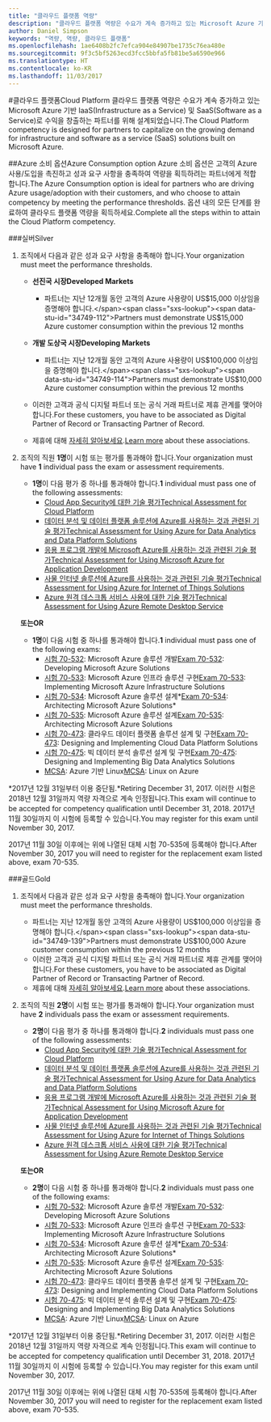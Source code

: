 ```yaml
---
title: "클라우드 플랫폼 역량"
description: "클라우드 플랫폼 역량은 수요가 계속 증가하고 있는 Microsoft Azure 기반 IaaS(Infrastructure as a Service) 및 SaaS(Software as a Service)로 수익을 창출하는 파트너를 위해 설계되었습니다."
author: Daniel Simpson
keywords: "역량, 역량, 클라우드 플랫폼"
ms.openlocfilehash: 1ae6408b2fc7efca904e84907be1735c76ea480e
ms.sourcegitcommit: 9f3c5bf5263ecd3fcc5bbfa5fb81be5a6590e966
ms.translationtype: HT
ms.contentlocale: ko-KR
ms.lasthandoff: 11/03/2017
---
```

#<a name="cloud-platform"></a><span data-ttu-id="34749-104">클라우드 플랫폼</span><span class="sxs-lookup"><span data-stu-id="34749-104">Cloud Platform</span></span>
<span data-ttu-id="34749-105">클라우드 플랫폼 역량은 수요가 계속 증가하고 있는 Microsoft Azure 기반 IaaS(Infrastructure as a Service) 및 SaaS(Software as a Service)로 수익을 창출하는 파트너를 위해 설계되었습니다.</span><span class="sxs-lookup"><span data-stu-id="34749-105">The Cloud Platform competency is designed for partners to capitalize on the growing demand for infrastructure and software as a service (SaaS) solutions built on Microsoft Azure.</span></span>

##<a name="azure-consumption-option"></a><span data-ttu-id="34749-106">Azure 소비 옵션</span><span class="sxs-lookup"><span data-stu-id="34749-106">Azure Consumption option</span></span>
<span data-ttu-id="34749-107">Azure 소비 옵션은 고객의 Azure 사용/도입을 촉진하고 성과 요구 사항을 충족하여 역량을 획득하려는 파트너에게 적합합니다.</span><span class="sxs-lookup"><span data-stu-id="34749-107">The Azure Consumption option is ideal for partners who are driving Azure usage/adoption with their customers, and who choose to attain competency by meeting the performance thresholds.</span></span> <span data-ttu-id="34749-108">옵션 내의 모든 단계를 완료하여 클라우드 플랫폼 역량을 획득하세요.</span><span class="sxs-lookup"><span data-stu-id="34749-108">Complete all the steps within to attain the Cloud Platform competency.</span></span>

###<a name="silver"></a><span data-ttu-id="34749-109">실버</span><span class="sxs-lookup"><span data-stu-id="34749-109">Silver</span></span>

1. <span data-ttu-id="34749-110">조직에서 다음과 같은 성과 요구 사항을 충족해야 합니다.</span><span class="sxs-lookup"><span data-stu-id="34749-110">Your organization must meet the performance thresholds.</span></span>

    - **<span data-ttu-id="34749-111">선진국 시장</span><span class="sxs-lookup"><span data-stu-id="34749-111">Developed Markets</span></span>**
        - <span data-ttu-id="34749-112">파트너는 지난 12개월 동안 고객의 Azure 사용량이 US$15,000 이상임을 증명해야 합니다.</span><span class="sxs-lookup"><span data-stu-id="34749-112">Partners must demonstrate US$15,000 Azure customer consumption within the previous 12 months</span></span>
    
    - **<span data-ttu-id="34749-113">개발 도상국 시장</span><span class="sxs-lookup"><span data-stu-id="34749-113">Developing Markets</span></span>** 
        - <span data-ttu-id="34749-114">파트너는 지난 12개월 동안 고객의 Azure 사용량이 US$100,000 이상임을 증명해야 합니다.</span><span class="sxs-lookup"><span data-stu-id="34749-114">Partners must demonstrate US$10,000 Azure customer consumption within the previous 12 months</span></span>

    - <span data-ttu-id="34749-115">이러한 고객과 공식 디지털 파트너 또는 공식 거래 파트너로 제휴 관계를 맺어야 합니다.</span><span class="sxs-lookup"><span data-stu-id="34749-115">For these customers, you have to be associated as Digital Partner of Record or Transacting Partner of Record.</span></span>
    - <span data-ttu-id="34749-116">제휴에 대해 [자세히 알아보세요](https://partner.microsoft.com/en-us/membership/digital-partner-of-record).</span><span class="sxs-lookup"><span data-stu-id="34749-116">[Learn more](https://partner.microsoft.com/en-us/membership/digital-partner-of-record) about these associations.</span></span>  
  
2. <span data-ttu-id="34749-117">조직의 직원 **1명**이 시험 또는 평가를 통과해야 합니다.</span><span class="sxs-lookup"><span data-stu-id="34749-117">Your organization must have **1** individual pass the exam or assessment requirements.</span></span>

    - <span data-ttu-id="34749-118">**1명**이 다음 평가 중 하나를 통과해야 합니다.</span><span class="sxs-lookup"><span data-stu-id="34749-118">**1** individual must pass one of the following assessments:</span></span>
        - [<span data-ttu-id="34749-119">Cloud App Security에 대한 기술 평가</span><span class="sxs-lookup"><span data-stu-id="34749-119">Technical Assessment for Cloud Platform</span></span>](https://partneruniversity.microsoft.com/?whr=uri:MicrosoftAccount&courseId=13736&scoId=N3FXNd7VB_8805299994)
        - [<span data-ttu-id="34749-120">데이터 분석 및 데이터 플랫폼 솔루션에 Azure를 사용하는 것과 관련된 기술 평가</span><span class="sxs-lookup"><span data-stu-id="34749-120">Technical Assessment for Using Azure for Data Analytics and Data Platform Solutions</span></span>](https://partneruniversity.microsoft.com/?whr=uri:MicrosoftAccount&courseId=13735&scoId=eOi68a7VB_1905299994)
        - [<span data-ttu-id="34749-121">응용 프로그램 개발에 Microsoft Azure를 사용하는 것과 관련된 기술 평가</span><span class="sxs-lookup"><span data-stu-id="34749-121">Technical Assessment for Using Microsoft Azure for Application Development</span></span>](https://partneruniversity.microsoft.com/?whr=uri:MicrosoftAccount&courseId=13979&scoId=enD8qylbB_9305299993)
        - [<span data-ttu-id="34749-122">사물 인터넷 솔루션에 Azure를 사용하는 것과 관련된 기술 평가</span><span class="sxs-lookup"><span data-stu-id="34749-122">Technical Assessment for Using Azure for Internet of Things Solutions</span></span>](https://partneruniversity.microsoft.com/?whr=uri:MicrosoftAccount&courseId=16252&scoId=ABMqsgVLC_4605996570)
        - [<span data-ttu-id="34749-123">Azure 원격 데스크톱 서비스 사용에 대한 기술 평가</span><span class="sxs-lookup"><span data-stu-id="34749-123">Technical Assessment for Using Azure Remote Desktop Service</span></span>](https://partneruniversity.microsoft.com/?whr=uri:MicrosoftAccount&courseId=16571&scoId=R4xnMbpgC_3505996570)

    **<span data-ttu-id="34749-124">또는</span><span class="sxs-lookup"><span data-stu-id="34749-124">OR</span></span>**

    - <span data-ttu-id="34749-125">**1명**이 다음 시험 중 하나를 통과해야 합니다.</span><span class="sxs-lookup"><span data-stu-id="34749-125">**1** individual must pass one of the following exams:</span></span>
        - <span data-ttu-id="34749-126">[시험 70-532](https://www.microsoft.com/en-us/learning/exam-70-532.aspx): Microsoft Azure 솔루션 개발</span><span class="sxs-lookup"><span data-stu-id="34749-126">[Exam 70-532](https://www.microsoft.com/en-us/learning/exam-70-532.aspx): Developing Microsoft Azure Solutions</span></span>
        - <span data-ttu-id="34749-127">[시험 70-533](https://www.microsoft.com/en-us/learning/exam-70-533.aspx): Microsoft Azure 인프라 솔루션 구현</span><span class="sxs-lookup"><span data-stu-id="34749-127">[Exam 70-533](https://www.microsoft.com/en-us/learning/exam-70-533.aspx): Implementing Microsoft Azure Infrastructure Solutions</span></span>
        - <span data-ttu-id="34749-128">[시험 70-534](https://www.microsoft.com/en-us/learning/exam-70-534.aspx): Microsoft Azure 솔루션 설계*</span><span class="sxs-lookup"><span data-stu-id="34749-128">[Exam 70-534](https://www.microsoft.com/en-us/learning/exam-70-534.aspx): Architecting Microsoft Azure Solutions*</span></span>
        - <span data-ttu-id="34749-129">[시험 70-535](https://www.microsoft.com/en-us/learning/exam-70-535.aspx): Microsoft Azure 솔루션 설계</span><span class="sxs-lookup"><span data-stu-id="34749-129">[Exam 70-535](https://www.microsoft.com/en-us/learning/exam-70-535.aspx): Architecting Microsoft Azure Solutions</span></span> 
        - <span data-ttu-id="34749-130">[시험 70-473](https://www.microsoft.com/en-us/learning/exam-70-473.aspx): 클라우드 데이터 플랫폼 솔루션 설계 및 구현</span><span class="sxs-lookup"><span data-stu-id="34749-130">[Exam 70-473](https://www.microsoft.com/en-us/learning/exam-70-473.aspx): Designing and Implementing Cloud Data Platform Solutions</span></span>
        - <span data-ttu-id="34749-131">[시험 70-475](https://www.microsoft.com/en-us/learning/exam-70-475.aspx): 빅 데이터 분석 솔루션 설계 및 구현</span><span class="sxs-lookup"><span data-stu-id="34749-131">[Exam 70-475](https://www.microsoft.com/en-us/learning/exam-70-475.aspx): Designing and Implementing Big Data Analytics Solutions</span></span>
        - <span data-ttu-id="34749-132">[MCSA](https://www.microsoft.com/en-us/learning/mcsa-linux-azure-certification.aspx): Azure 기반 Linux</span><span class="sxs-lookup"><span data-stu-id="34749-132">[MCSA](https://www.microsoft.com/en-us/learning/mcsa-linux-azure-certification.aspx): Linux on Azure</span></span>

<span data-ttu-id="34749-133">*2017년 12월 31일부터 이용 중단됨.</span><span class="sxs-lookup"><span data-stu-id="34749-133">*Retiring December 31, 2017.</span></span> <span data-ttu-id="34749-134">이러한 시험은 2018년 12월 31일까지 역량 자격으로 계속 인정됩니다.</span><span class="sxs-lookup"><span data-stu-id="34749-134">This exam will continue to be accepted for competency qualification until December 31, 2018.</span></span> <span data-ttu-id="34749-135">2017년 11월 30일까지 이 시험에 등록할 수 있습니다.</span><span class="sxs-lookup"><span data-stu-id="34749-135">You may register for this exam until November 30, 2017.</span></span>

<span data-ttu-id="34749-136">2017년 11월 30일 이후에는 위에 나열된 대체 시험 70-535에 등록해야 합니다.</span><span class="sxs-lookup"><span data-stu-id="34749-136">After November 30, 2017 you will need to register for the replacement exam listed above, exam 70-535.</span></span>  

###<a name="gold"></a><span data-ttu-id="34749-137">골드</span><span class="sxs-lookup"><span data-stu-id="34749-137">Gold</span></span>

1. <span data-ttu-id="34749-138">조직에서 다음과 같은 성과 요구 사항을 충족해야 합니다.</span><span class="sxs-lookup"><span data-stu-id="34749-138">Your organization must meet the performance thresholds.</span></span>

    - <span data-ttu-id="34749-139">파트너는 지난 12개월 동안 고객의 Azure 사용량이 US$100,000 이상임을 증명해야 합니다.</span><span class="sxs-lookup"><span data-stu-id="34749-139">Partners must demonstrate US$100,000 Azure customer consumption within the previous 12 months</span></span>
    - <span data-ttu-id="34749-140">이러한 고객과 공식 디지털 파트너 또는 공식 거래 파트너로 제휴 관계를 맺어야 합니다.</span><span class="sxs-lookup"><span data-stu-id="34749-140">For these customers, you have to be associated as Digital Partner of Record or Transacting Partner of Record.</span></span>
    - <span data-ttu-id="34749-141">제휴에 대해 [자세히 알아보세요](https://partner.microsoft.com/en-us/membership/digital-partner-of-record).</span><span class="sxs-lookup"><span data-stu-id="34749-141">[Learn more](https://partner.microsoft.com/en-us/membership/digital-partner-of-record) about these associations.</span></span>

2. <span data-ttu-id="34749-142">조직의 직원 **2명**이 시험 또는 평가를 통과해야 합니다.</span><span class="sxs-lookup"><span data-stu-id="34749-142">Your organization must have **2** individuals pass the exam or assessment requirements.</span></span>

    - <span data-ttu-id="34749-143">**2명**이 다음 평가 중 하나를 통과해야 합니다.</span><span class="sxs-lookup"><span data-stu-id="34749-143">**2** individuals must pass one of the following assessments:</span></span>
        - [<span data-ttu-id="34749-144">Cloud App Security에 대한 기술 평가</span><span class="sxs-lookup"><span data-stu-id="34749-144">Technical Assessment for Cloud Platform</span></span>](https://partneruniversity.microsoft.com/?whr=uri:MicrosoftAccount&courseId=13736&scoId=N3FXNd7VB_8805299994)
        - [<span data-ttu-id="34749-145">데이터 분석 및 데이터 플랫폼 솔루션에 Azure를 사용하는 것과 관련된 기술 평가</span><span class="sxs-lookup"><span data-stu-id="34749-145">Technical Assessment for Using Azure for Data Analytics and Data Platform Solutions</span></span>](https://partneruniversity.microsoft.com/?whr=uri:MicrosoftAccount&courseId=13735&scoId=eOi68a7VB_1905299994)
        - [<span data-ttu-id="34749-146">응용 프로그램 개발에 Microsoft Azure를 사용하는 것과 관련된 기술 평가</span><span class="sxs-lookup"><span data-stu-id="34749-146">Technical Assessment for Using Microsoft Azure for Application Development</span></span>](https://partneruniversity.microsoft.com/?whr=uri:MicrosoftAccount&courseId=13979&scoId=enD8qylbB_9305299993)
        - [<span data-ttu-id="34749-147">사물 인터넷 솔루션에 Azure를 사용하는 것과 관련된 기술 평가</span><span class="sxs-lookup"><span data-stu-id="34749-147">Technical Assessment for Using Azure for Internet of Things Solutions</span></span>](https://partneruniversity.microsoft.com/?whr=uri:MicrosoftAccount&courseId=16252&scoId=ABMqsgVLC_4605996570)
        - [<span data-ttu-id="34749-148">Azure 원격 데스크톱 서비스 사용에 대한 기술 평가</span><span class="sxs-lookup"><span data-stu-id="34749-148">Technical Assessment for Using Azure Remote Desktop Service</span></span>](https://partneruniversity.microsoft.com/?whr=uri:MicrosoftAccount&courseId=16571&scoId=R4xnMbpgC_3505996570)

    **<span data-ttu-id="34749-149">또는</span><span class="sxs-lookup"><span data-stu-id="34749-149">OR</span></span>**

    - <span data-ttu-id="34749-150">**2명**이 다음 시험 중 하나를 통과해야 합니다.</span><span class="sxs-lookup"><span data-stu-id="34749-150">**2** individuals must pass one of the following exams:</span></span>
        - <span data-ttu-id="34749-151">[시험 70-532](https://www.microsoft.com/en-us/learning/exam-70-532.aspx): Microsoft Azure 솔루션 개발</span><span class="sxs-lookup"><span data-stu-id="34749-151">[Exam 70-532](https://www.microsoft.com/en-us/learning/exam-70-532.aspx): Developing Microsoft Azure Solutions</span></span>
        - <span data-ttu-id="34749-152">[시험 70-533](https://www.microsoft.com/en-us/learning/exam-70-533.aspx): Microsoft Azure 인프라 솔루션 구현</span><span class="sxs-lookup"><span data-stu-id="34749-152">[Exam 70-533](https://www.microsoft.com/en-us/learning/exam-70-533.aspx): Implementing Microsoft Azure Infrastructure Solutions</span></span>
        - <span data-ttu-id="34749-153">[시험 70-534](https://www.microsoft.com/en-us/learning/exam-70-534.aspx): Microsoft Azure 솔루션 설계*</span><span class="sxs-lookup"><span data-stu-id="34749-153">[Exam 70-534](https://www.microsoft.com/en-us/learning/exam-70-534.aspx): Architecting Microsoft Azure Solutions*</span></span>
        - <span data-ttu-id="34749-154">[시험 70-535](https://www.microsoft.com/en-us/learning/exam-70-535.aspx): Microsoft Azure 솔루션 설계</span><span class="sxs-lookup"><span data-stu-id="34749-154">[Exam 70-535](https://www.microsoft.com/en-us/learning/exam-70-535.aspx): Architecting Microsoft Azure Solutions</span></span> 
        - <span data-ttu-id="34749-155">[시험 70-473](https://www.microsoft.com/en-us/learning/exam-70-473.aspx): 클라우드 데이터 플랫폼 솔루션 설계 및 구현</span><span class="sxs-lookup"><span data-stu-id="34749-155">[Exam 70-473](https://www.microsoft.com/en-us/learning/exam-70-473.aspx): Designing and Implementing Cloud Data Platform Solutions</span></span>
        - <span data-ttu-id="34749-156">[시험 70-475](https://www.microsoft.com/en-us/learning/exam-70-475.aspx): 빅 데이터 분석 솔루션 설계 및 구현</span><span class="sxs-lookup"><span data-stu-id="34749-156">[Exam 70-475](https://www.microsoft.com/en-us/learning/exam-70-475.aspx): Designing and Implementing Big Data Analytics Solutions</span></span>
        - <span data-ttu-id="34749-157">[MCSA](https://www.microsoft.com/en-us/learning/mcsa-linux-azure-certification.aspx): Azure 기반 Linux</span><span class="sxs-lookup"><span data-stu-id="34749-157">[MCSA](https://www.microsoft.com/en-us/learning/mcsa-linux-azure-certification.aspx): Linux on Azure</span></span>

<span data-ttu-id="34749-158">*2017년 12월 31일부터 이용 중단됨.</span><span class="sxs-lookup"><span data-stu-id="34749-158">*Retiring December 31, 2017.</span></span> <span data-ttu-id="34749-159">이러한 시험은 2018년 12월 31일까지 역량 자격으로 계속 인정됩니다.</span><span class="sxs-lookup"><span data-stu-id="34749-159">This exam will continue to be accepted for competency qualification until December 31, 2018.</span></span> <span data-ttu-id="34749-160">2017년 11월 30일까지 이 시험에 등록할 수 있습니다.</span><span class="sxs-lookup"><span data-stu-id="34749-160">You may register for this exam until November 30, 2017.</span></span>

<span data-ttu-id="34749-161">2017년 11월 30일 이후에는 위에 나열된 대체 시험 70-535에 등록해야 합니다.</span><span class="sxs-lookup"><span data-stu-id="34749-161">After November 30, 2017 you will need to register for the replacement exam listed above, exam 70-535.</span></span> 